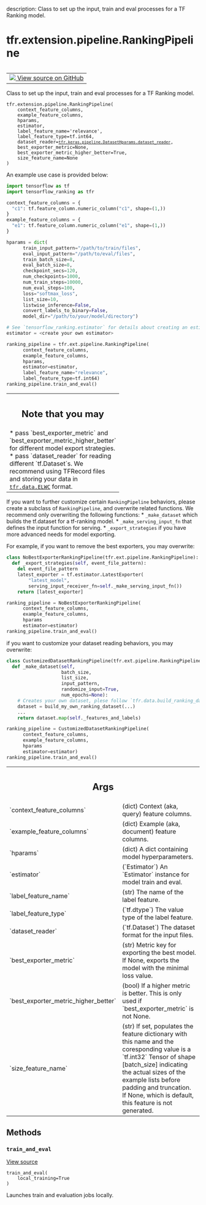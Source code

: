 description: Class to set up the input, train and eval processes for a TF
Ranking model.

<div itemscope itemtype="http://developers.google.com/ReferenceObject">
<meta itemprop="name" content="tfr.extension.pipeline.RankingPipeline" />
<meta itemprop="path" content="Stable" />
<meta itemprop="property" content="__init__"/>
<meta itemprop="property" content="train_and_eval"/>
</div>

# tfr.extension.pipeline.RankingPipeline

<!-- Insert buttons and diff -->

<table class="tfo-notebook-buttons tfo-api nocontent" align="left">
<td>
  <a target="_blank" href="https://github.com/tensorflow/ranking/tree/master/tensorflow_ranking/extension/pipeline.py#L22-L412">
    <img src="https://www.tensorflow.org/images/GitHub-Mark-32px.png" />
    View source on GitHub
  </a>
</td>
</table>

Class to set up the input, train and eval processes for a TF Ranking model.

<pre class="devsite-click-to-copy prettyprint lang-py tfo-signature-link">
<code>tfr.extension.pipeline.RankingPipeline(
    context_feature_columns,
    example_feature_columns,
    hparams,
    estimator,
    label_feature_name=&#x27;relevance&#x27;,
    label_feature_type=tf.int64,
    dataset_reader=<a href="../../../tfr/keras/pipeline/DatasetHparams/dataset_reader.md"><code>tfr.keras.pipeline.DatasetHparams.dataset_reader</code></a>,
    best_exporter_metric=None,
    best_exporter_metric_higher_better=True,
    size_feature_name=None
)
</code></pre>

<!-- Placeholder for "Used in" -->

An example use case is provided below:

```python
import tensorflow as tf
import tensorflow_ranking as tfr

context_feature_columns = {
  "c1": tf.feature_column.numeric_column("c1", shape=(1,))
}
example_feature_columns = {
  "e1": tf.feature_column.numeric_column("e1", shape=(1,))
}

hparams = dict(
      train_input_pattern="/path/to/train/files",
      eval_input_pattern="/path/to/eval/files",
      train_batch_size=8,
      eval_batch_size=8,
      checkpoint_secs=120,
      num_checkpoints=1000,
      num_train_steps=10000,
      num_eval_steps=100,
      loss="softmax_loss",
      list_size=10,
      listwise_inference=False,
      convert_labels_to_binary=False,
      model_dir="/path/to/your/model/directory")

# See `tensorflow_ranking.estimator` for details about creating an estimator.
estimator = <create your own estimator>

ranking_pipeline = tfr.ext.pipeline.RankingPipeline(
      context_feature_columns,
      example_feature_columns,
      hparams,
      estimator=estimator,
      label_feature_name="relevance",
      label_feature_type=tf.int64)
ranking_pipeline.train_and_eval()
```

<!-- Tabular view -->

 <table class="responsive fixed orange">
<colgroup><col width="214px"><col></colgroup>
<tr><th colspan="2"><h2 class="add-link">Note that you may</h2></th></tr>
<tr class="alt">
<td colspan="2">
* pass `best_exporter_metric` and `best_exporter_metric_higher_better` for
  different model export strategies.
* pass `dataset_reader` for reading different `tf.Dataset`s. We recommend
  using TFRecord files and storing your data in <a href="../../../tfr/data.md#ELWC"><code>tfr.data.ELWC</code></a> format.
</td>
</tr>

</table>

If you want to further customize certain `RankingPipeline` behaviors, please
create a subclass of `RankingPipeline`, and overwrite related functions. We
recommend only overwriting the following functions: * `_make_dataset` which
builds the tf.dataset for a tf-ranking model. * `_make_serving_input_fn` that
defines the input function for serving. * `_export_strategies` if you have more
advanced needs for model exporting.

For example, if you want to remove the best exporters, you may overwrite:

```python
class NoBestExporterRankingPipeline(tfr.ext.pipeline.RankingPipeline):
  def _export_strategies(self, event_file_pattern):
    del event_file_pattern
    latest_exporter = tf.estimator.LatestExporter(
        "latest_model",
        serving_input_receiver_fn=self._make_serving_input_fn())
    return [latest_exporter]

ranking_pipeline = NoBestExporterRankingPipeline(
      context_feature_columns,
      example_feature_columns,
      hparams
      estimator=estimator)
ranking_pipeline.train_and_eval()
```

if you want to customize your dataset reading behaviors, you may overwrite:

```python
class CustomizedDatasetRankingPipeline(tfr.ext.pipeline.RankingPipeline):
  def _make_dataset(self,
                    batch_size,
                    list_size,
                    input_pattern,
                    randomize_input=True,
                    num_epochs=None):
    # Creates your own dataset, plese follow `tfr.data.build_ranking_dataset`.
    dataset = build_my_own_ranking_dataset(...)
    ...
    return dataset.map(self._features_and_labels)

ranking_pipeline = CustomizedDatasetRankingPipeline(
      context_feature_columns,
      example_feature_columns,
      hparams
      estimator=estimator)
ranking_pipeline.train_and_eval()
```

<!-- Tabular view -->

 <table class="responsive fixed orange">
<colgroup><col width="214px"><col></colgroup>
<tr><th colspan="2"><h2 class="add-link">Args</h2></th></tr>

<tr>
<td>
`context_feature_columns`<a id="context_feature_columns"></a>
</td>
<td>
(dict) Context (aka, query) feature columns.
</td>
</tr><tr>
<td>
`example_feature_columns`<a id="example_feature_columns"></a>
</td>
<td>
(dict) Example (aka, document) feature columns.
</td>
</tr><tr>
<td>
`hparams`<a id="hparams"></a>
</td>
<td>
(dict) A dict containing model hyperparameters.
</td>
</tr><tr>
<td>
`estimator`<a id="estimator"></a>
</td>
<td>
(`Estimator`) An `Estimator` instance for model train and eval.
</td>
</tr><tr>
<td>
`label_feature_name`<a id="label_feature_name"></a>
</td>
<td>
(str) The name of the label feature.
</td>
</tr><tr>
<td>
`label_feature_type`<a id="label_feature_type"></a>
</td>
<td>
(`tf.dtype`) The value type of the label feature.
</td>
</tr><tr>
<td>
`dataset_reader`<a id="dataset_reader"></a>
</td>
<td>
(`tf.Dataset`) The dataset format for the input files.
</td>
</tr><tr>
<td>
`best_exporter_metric`<a id="best_exporter_metric"></a>
</td>
<td>
(str) Metric key for exporting the best model. If
None, exports the model with the minimal loss value.
</td>
</tr><tr>
<td>
`best_exporter_metric_higher_better`<a id="best_exporter_metric_higher_better"></a>
</td>
<td>
(bool) If a higher metric is better.
This is only used if `best_exporter_metric` is not None.
</td>
</tr><tr>
<td>
`size_feature_name`<a id="size_feature_name"></a>
</td>
<td>
(str) If set, populates the feature dictionary with
this name and the coresponding value is a `tf.int32` Tensor of shape
[batch_size] indicating the actual sizes of the example lists before
padding and truncation. If None, which is default, this feature is not
generated.
</td>
</tr>
</table>

## Methods

<h3 id="train_and_eval"><code>train_and_eval</code></h3>

<a target="_blank" class="external" href="https://github.com/tensorflow/ranking/tree/master/tensorflow_ranking/extension/pipeline.py#L405-L412">View
source</a>

<pre class="devsite-click-to-copy prettyprint lang-py tfo-signature-link">
<code>train_and_eval(
    local_training=True
)
</code></pre>

Launches train and evaluation jobs locally.
